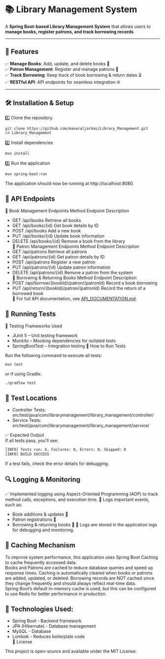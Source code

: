 # 📚 Library Management System  

A **Spring Boot-based Library Management System** that allows users to **manage books, register patrons, and track borrowing records**.  

---

## 🚀 Features  

✅ **Manage Books**: Add, update, and delete books 📖  
✅ **Patron Management**: Register and manage patrons 👥  
✅ **Track Borrowing**: Keep track of book borrowing & return dates ⏳  
✅ **RESTful API**: API endpoints for seamless integration 🌐  

---

## 🛠️ Installation & Setup  

1️⃣ Clone the repository  
```bash
git clone https://github.com/manaraljarkas/Library_Management.git
cd Library_Management
```
2️⃣ Install dependencies
```bash
mvn install
```
3️⃣ Run the application
```bash
mvn spring-boot:run
```
The application should now be running at http://localhost:8080.


## 📌 API Endpoints
📖 Book Management Endpoints
Method	Endpoint	Description
- GET	/api/books	Retrieve all books
- GET	/api/books/{id}	Get book details by ID
- POST	/api/books	Add a new book
- PUT	/api/books/{id}	Update book information
- DELETE	/api/books/{id}	Remove a book from the library
\
👥 Patron Management Endpoints
Method	Endpoint	Description
- GET	/api/patrons	Retrieve all patrons
- GET	/api/patrons/{id}	Get patron details by ID
- POST	/api/patrons	Register a new patron
- PUT	/api/patrons/{id}	Update patron information
- DELETE	/api/patrons/{id}	Remove a patron from the system
\
🔄 Borrowing & Returning Books
      Method Endpoint Description:
- POST	/api/borrow/{bookId}/patron/{patronId}	Record a book borrowing
- PUT	/api/return/{bookId}/patron/{patronId}	Record the return of a borrowed book
\
📖 For full API documentation, see [API_DOCUMENTATION.md](https://github.com/manaraljarkas/Library_Management/blob/main/API_DOCUMENTATION.md).

## 🧪 Running Tests
📌 Testing Frameworks Used
- JUnit 5 – Unit testing framework
- Mockito – Mocking dependencies for isolated tests
- SpringBootTest – Integration testing
🚀 How to Run Tests

Run the following command to execute all tests:

```bash
mvn test
```

or if using Gradle:
```bash
./gradlew test
```
## 📂 Test Locations
- Controller Tests: src/test/java/com/librarymanagement/library_management/controller/
- Service Tests: src/test/java/com/librarymanagement/library_management/service/

✅ Expected Output
\
If all tests pass, you'll see:
```bash
[INFO] Tests run: X, Failures: 0, Errors: 0, Skipped: 0
[INFO] BUILD SUCCESS
```
If a test fails, check the error details for debugging.

## 🔍 Logging & Monitoring
✅ Implemented logging using Aspect-Oriented Programming (AOP) to track method calls, exceptions, and execution time.
📜 Logs important events, such as:
- Book additions & updates 📖
- Patron registrations 👥
- Borrowing & returning books 🔄
    📂 Logs are stored in the application logs for debugging and monitoring.

 ## 🔹 Caching Mechanism

To improve system performance, this application uses Spring Boot Caching to cache frequently accessed data.
\
    Books and Patrons are cached to reduce database queries and speed up response times.
    Caching is automatically cleared when books or patrons are added, updated, or deleted.
    Borrowing records are NOT cached since they change frequently and should always reflect real-time data.
\
Spring Boot’s default in-memory cache is used, but this can be configured to use Redis for better performance in production.


## 🔗 Technologies Used:
- Spring Boot - Backend framework
- JPA (Hibernate) - Database management
- MySQL - Database
- Lombok - Reduces boilerplate code
\
📜 License

This project is open-source and available under the MIT License.
